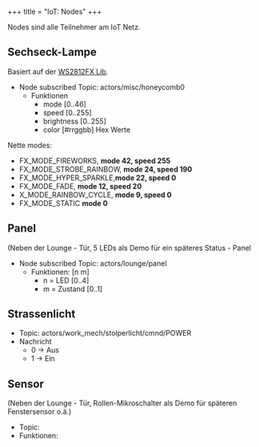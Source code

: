 +++
title = "IoT: Nodes"
+++

Nodes sind alle Teilnehmer am IoT Netz.

## Sechseck-Lampe

Basiert auf der [WS2812FX
Lib](https://github.com/kitesurfer1404/WS2812FX).

- Node subscribed Topic: actors/misc/honeycomb0
  - Funktionen
    - mode \[0..46\]
    - speed \[0..255\]
    - brightness \[0..255\]
    - color \[#rrggbb\] Hex Werte

Nette modes:

- FX_MODE_FIREWORKS, **mode 42, speed 255**
- FX_MODE_STROBE_RAINBOW, **mode 24, speed 190**
- FX_MODE_HYPER_SPARKLE,**mode 22, speed 0**
- FX_MODE_FADE, **mode 12, speed 20**
- X_MODE_RAINBOW_CYCLE, **mode 9, speed 0**
- FX_MODE_STATIC **mode 0**

## Panel

(Neben der Lounge - Tür, 5 LEDs als Demo für ein
späteres Status - Panel

- Node subscribed Topic: actors/lounge/panel
  - Funktionen: \[n m\]
    - n = LED \[0..4\]
    - m = Zustand \[0..1\]

## Strassenlicht

- Topic: actors/work_mech/stolperlicht/cmnd/POWER
- Nachricht
  - 0 -\> Aus
  - 1 -\> Ein

## Sensor

(Neben der Lounge - Tür, Rollen-Mikroschalter als Demo für späteren
Fenstersensor o.ä.)

- Topic:
- Funktionen:
